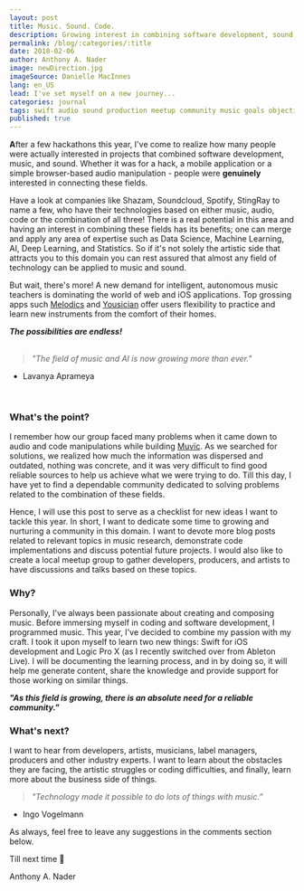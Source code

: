 ```yaml
---
layout: post
title: Music. Sound. Code.
description: Growing interest in combining software development, sound, and music.
permalink: /blog/:categories/:title
date: 2018-02-06
author: Anthony A. Nader
image: newDirection.jpg
imageSource: Danielle MacInnes
lang: en_US
lead: I've set myself on a new journey...
categories: journal
tags: swift audio sound production meetup community music goals objectives
published: true
---
```


 <b>A</b>fter a few hackathons this year, I've come to realize how many people were actually interested in projects that combined software development, music, and sound. Whether it was for a hack,  a mobile application or a simple browser-based audio manipulation - people were <b>genuinely</b> interested in connecting these fields.


Have a look at companies like Shazam, Soundcloud, Spotify, StingRay to name a few, who have their technologies based on either music, audio, code or the combination of all three! There is a real potential in this area and having an interest in combining these fields has its benefits; one can merge and apply any area of expertise such as Data Science, Machine Learning, AI, Deep Learning, and Statistics. So if it's not solely the artistic side that attracts you to this domain you can rest assured that almost any field of technology can be applied to music and sound.

But wait, there's more! A new demand for intelligent, autonomous music teachers is dominating the world of web and iOS applications. Top grossing apps such <a class="pink-hover" href="https://melodics.com/" target="_blank">Melodics</a> and <a class="pink-hover" href="https://yousician.com/" target="_blank">Yousician</a> offer users flexibility to practice and learn new instruments from the comfort of their homes.

_<b>The possibilities are endless!</b><br>_
<br>

>_"The field of music and AI is now growing more than ever."_
- Lavanya Aprameya

<br>

### What's the point?

I remember how our group faced many problems when it came down to audio and code manipulations while building <a class="pink-hover" href="https://github.com/anthonyanader/muvic" target="_blank">Muvïc</a>. As we searched for solutions, we realized how much the information was dispersed and outdated, nothing was concrete, and it was very difficult to find good reliable sources to help us achieve what we were trying to do. Till this day, I have yet to find a dependable community dedicated to solving problems related to the combination of these fields.

Hence, I will use this post to serve as a checklist for new ideas I want to tackle this year. In short, I want to dedicate some time to growing and nurturing a community in this domain. I want to devote more blog posts related to relevant topics in music research, demonstrate code implementations and discuss potential future projects. I would also like to create a local meetup group to gather developers, producers, and artists to have discussions and talks based on these topics.

### Why?

Personally, I've always been passionate about creating and composing music. Before immersing myself in coding and software development, I programmed music. This year, I've decided to combine my passion with my craft. I took it upon myself to learn two new things: Swift for iOS development and Logic Pro X (as I recently switched over from Ableton Live). I will be documenting the learning process, and in by doing so, it will help me generate content, share the knowledge and provide support for those working on similar things.

_<b>"As this field is growing, there is an absolute need for a reliable community."</b>_


### What's next?

I want to hear from developers, artists, musicians, label managers, producers and other industry experts. I want to learn about the obstacles they are facing, the artistic struggles or coding difficulties, and finally, learn more about the business side of things.

> _"Technology made it possible to do lots of things with music.”_
- Ingo Vogelmann

As always, feel free to leave any suggestions in the comments section below.

Till next time :musical_score:

Anthony A. Nader
